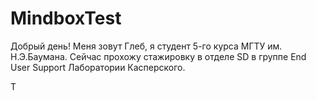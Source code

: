 # MindboxTest
Добрый день! 
Меня зовут Глеб, я студент 5-го курса МГТУ им. Н.Э.Баумана.
Сейчас прохожу стажировку в отделе SD в группе End User Support Лаборатории Касперского. 


Т
